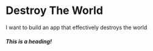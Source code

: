 # Destroy The World
I want to build an app that effectively destroys the world
##### This is a heading!
